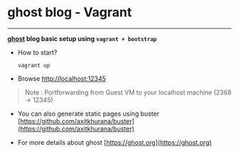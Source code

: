 # ghost blog - Vagrant

---

**[ghost](https://ghost.org/) blog basic setup using `vagrant + bootstrap`**


- How to start?

	`vagrant up`
	
- Browse [http://localhost:12345](http://localhost:12345)

> Note : Portforwarding from Guest VM to your localhost machine (2368 -> 12345)

- You can also generate static pages using buster [https://github.com/axitkhurana/buster](https://github.com/axitkhurana/buster)

- For more details about ghost [https://ghost.org](https://ghost.org)
